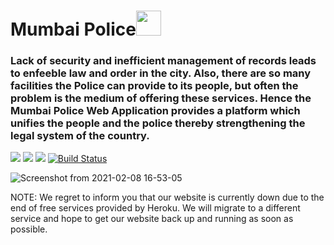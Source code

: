 # Mumbai Police<img src="https://user-images.githubusercontent.com/52334437/107213570-9f626e00-6a2e-11eb-8bca-d09303c6a0dd.png" width="40">

### Lack of security and inefficient management of records leads to enfeeble law and order in the city. Also, there are so many facilities the Police can provide to its people, but often the problem is the medium of offering these services. Hence the Mumbai Police Web Application provides a platform which unifies the people and the police thereby strengthening the legal system of the country.

[![](https://img.shields.io/badge/Made%20With-Leaflet-228B22?style=for-the-badge&logo=Leaflet)](https://www.tensorflow.org "Tensorflow")
[![](https://img.shields.io/badge/Made_with-Django-red?style=for-the-badge&logo=Django)](https://keras.io "Keras")
[![](https://img.shields.io/badge/%E2%86%91_Deploy_to-Heroku-7056bf.svg?style=for-the-badge)](https://mumbaipolice.herokuapp.com/)
[![Build Status](https://img.shields.io/endpoint.svg?url=https%3A%2F%2Factions-badge.atrox.dev%2Fkushv16%2FMumbai_Police%2Fbadge&style=for-the-badge)](https://actions-badge.atrox.dev/kushv16/Mumbai_Police/goto)

![Screenshot from 2021-02-08 16-53-05](https://user-images.githubusercontent.com/52334437/107213372-4db9e380-6a2e-11eb-83c6-c85810400223.png)

NOTE: We regret to inform you that our website is currently down due to the end of free services provided by Heroku. We will migrate to a different service and hope to get our website back up and running as soon as possible. 
